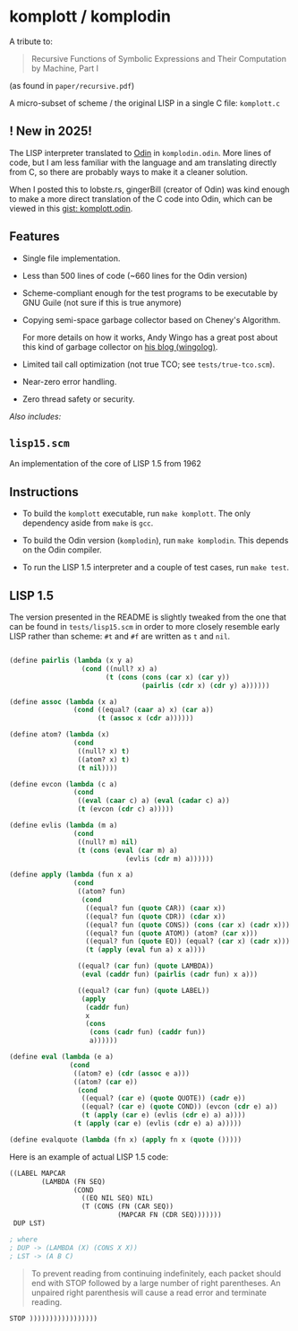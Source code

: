 # komplott / komplodin

A tribute to:

> Recursive Functions of Symbolic Expressions
> and Their Computation by Machine, Part I

(as found in `paper/recursive.pdf`)

A micro-subset of scheme / the original LISP in a single C file: `komplott.c`

## ! New in 2025!

The LISP interpreter translated to [Odin](https://odin-lang.org) in
`komplodin.odin`. More lines of code, but I am less familiar with the
language and am translating directly from C, so there are probably ways
to make it a cleaner solution.

When I posted this to lobste.rs, gingerBill (creator of Odin) was kind
enough to make a more direct translation of the C code into Odin, which
can be viewed in this
[gist: komplott.odin](https://gist.github.com/gingerBill/622bf4dd5208e12076213a41053259cb).

## Features

* Single file implementation.
* Less than 500 lines of code (~660 lines for the Odin version)
* Scheme-compliant enough for the test programs to be executable by
  GNU Guile (not sure if this is true anymore)
* Copying semi-space garbage collector based on Cheney's Algorithm.

  For more details on how it works, Andy Wingo has a great post
  about this kind of garbage collector on
  [his blog (wingolog)](https://www.wingolog.org/archives/2022/12/10/a-simple-semi-space-collector).

* Limited tail call optimization (not true TCO; see `tests/true-tco.scm`).
* Near-zero error handling.
* Zero thread safety or security.

*Also includes:*

## `lisp15.scm`

An implementation of the core of LISP 1.5 from 1962

## Instructions

* To build the `komplott` executable, run `make komplott`. The only dependency
  aside from `make` is `gcc`.

* To build the Odin version (`komplodin`), run `make komplodin`. This depends on
  the Odin compiler.

* To run the LISP 1.5 interpreter and a couple of test cases, run `make test`.


## LISP 1.5

The version presented in the README is slightly tweaked from the one
that can be found in `tests/lisp15.scm` in order to more closely
resemble early LISP rather than scheme: `#t` and `#f` are written as
`t` and `nil`.

``` lisp

(define pairlis (lambda (x y a)
                  (cond ((null? x) a)
                        (t (cons (cons (car x) (car y))
                                 (pairlis (cdr x) (cdr y) a))))))

(define assoc (lambda (x a)
                (cond ((equal? (caar a) x) (car a))
                      (t (assoc x (cdr a))))))

(define atom? (lambda (x)
                (cond
                 ((null? x) t)
                 ((atom? x) t)
                 (t nil))))

(define evcon (lambda (c a)
                (cond
                 ((eval (caar c) a) (eval (cadar c) a))
                 (t (evcon (cdr c) a)))))

(define evlis (lambda (m a)
                (cond
                 ((null? m) nil)
                 (t (cons (eval (car m) a)
                             (evlis (cdr m) a))))))

(define apply (lambda (fun x a)
                (cond
                 ((atom? fun)
                  (cond
                   ((equal? fun (quote CAR)) (caar x))
                   ((equal? fun (quote CDR)) (cdar x))
                   ((equal? fun (quote CONS)) (cons (car x) (cadr x)))
                   ((equal? fun (quote ATOM)) (atom? (car x)))
                   ((equal? fun (quote EQ)) (equal? (car x) (cadr x)))
                   (t (apply (eval fun a) x a))))

                 ((equal? (car fun) (quote LAMBDA))
                  (eval (caddr fun) (pairlis (cadr fun) x a)))

                 ((equal? (car fun) (quote LABEL))
                  (apply
                   (caddr fun)
                   x
                   (cons
                    (cons (cadr fun) (caddr fun))
                    a))))))

(define eval (lambda (e a)
               (cond
                ((atom? e) (cdr (assoc e a)))
                ((atom? (car e))
                 (cond
                  ((equal? (car e) (quote QUOTE)) (cadr e))
                  ((equal? (car e) (quote COND)) (evcon (cdr e) a))
                  (t (apply (car e) (evlis (cdr e) a) a))))
                (t (apply (car e) (evlis (cdr e) a) a)))))

(define evalquote (lambda (fn x) (apply fn x (quote ()))))

```

Here is an example of actual LISP 1.5 code:

``` lisp
((LABEL MAPCAR
        (LAMBDA (FN SEQ)
                (COND
                  ((EQ NIL SEQ) NIL)
                  (T (CONS (FN (CAR SEQ))
                           (MAPCAR FN (CDR SEQ)))))))
 DUP LST)

; where
; DUP -> (LAMBDA (X) (CONS X X))
; LST -> (A B C)
```

> To prevent reading from continuing indefinitely, each packet should end
> with STOP followed by a large number of right parentheses. An unpaired right parenthesis
> will cause a read error and terminate reading.

`STOP )))))))))))))))))`
